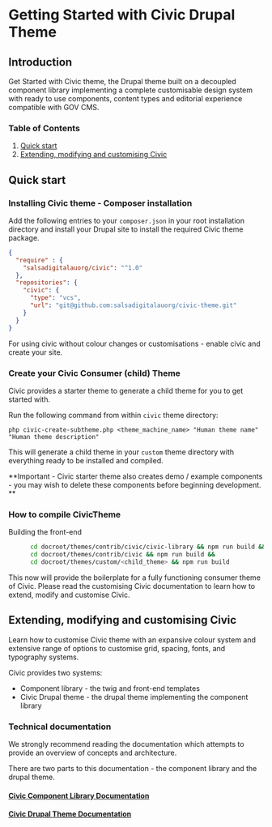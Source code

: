 # Getting Started with Civic Drupal Theme

## Introduction

Get Started with Civic theme, the Drupal theme built on a decoupled component library implementing
a complete customisable design system with ready to use components, content types and editorial experience
compatible with GOV CMS.

### Table of Contents

1. [Quick start](#quick-start)
2. [Extending, modifying and customising Civic](#customising-civic)


## <span id="quick-start">Quick start</span>

### Installing Civic theme - Composer installation

Add the following entries to your `composer.json` in your root installation directory
and install your Drupal site to install the required Civic theme package.

```json
{
  "require" : {
    "salsadigitalauorg/civic": "^1.0"
  },
  "repositories": {
    "civic": {
      "type": "vcs",
      "url": "git@github.com:salsadigitalauorg/civic-theme.git"
    }
  }
}

```

For using civic without colour changes or customisations - enable civic and create your site.

### Create your Civic Consumer (child) Theme

Civic provides a starter theme to generate a child theme for you to get started with.

Run the following command from within `civic` theme directory:

`php civic-create-subtheme.php <theme_machine_name> "Human theme name" "Human theme description"`

This will generate a child theme in your `custom` theme directory with everything ready to be installed and compiled.

**Important - Civic starter theme also creates demo / example components - you may wish to delete these components
before beginning development. **

### How to compile CivicTheme

Building the front-end

```bash
      cd docroot/themes/contrib/civic/civic-library && npm run build &&
      cd docroot/themes/contrib/civic && npm run build && 
      cd docroot/themes/custom/<child_theme> && npm run build
```

This now will provide the boilerplate for a fully functioning consumer theme of Civic. Please read the customising
Civic documentation to learn how to extend, modify and customise Civic.

## <span id="customising-civic">Extending, modifying and customising Civic</span>

Learn how to customise Civic theme with an expansive colour system and extensive range of options
to customise grid, spacing, fonts, and typography systems.

Civic provides two systems:

- Component library - the twig and front-end templates
- Civic Drupal theme - the drupal theme implementing the component library

### Technical documentation

We strongly recommend reading the documentation which attempts to provide an overview of concepts and architecture.

There are two parts to this documentation - the component library and the drupal theme.

#### [Civic Component Library Documentation](./civic-library/docs/introduction.md)

#### [Civic Drupal Theme Documentation](./docs/introduction.md)
